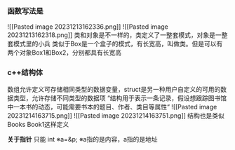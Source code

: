 ### 函数写法是
![[Pasted image 20231213162336.png]]
![[Pasted image 20231213162318.png]]
类和对象是不一样的，类定义了一整套模式，对象是一整套模式里的小兵
类似于Box是一个盒子的模式，有长宽高，叫做类。但是可以有两个对象Box1和Box2，分别都具有长宽高

### c++结构体
数组允许定义可存储相同类型的数据变量，struct是另一种用户自定义的可用的数据类型，允许存储不同类型的数据项
“结构用于表示一条记录，假设想跟踪图书馆中一本书的动态，可能需要书本的题目、作者、类目等属性“
![[Pasted image 20231214163715.png]]
![[Pasted image 20231214163751.png]]
结构也是类似 Books Book1这样定义

**关于指针**
只能 int ※a=&p; ※a指的是内容，a指的是地址
